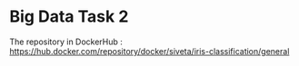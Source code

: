# Big Data Task 2


The repository in DockerHub : https://hub.docker.com/repository/docker/siveta/iris-classification/general

